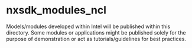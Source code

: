 nxsdk_modules_ncl
=================

Models/modules developed within Intel will be published within this directory. Some modules or applications might be published solely for the purpose of demonstration or act as tutorials/guidelines for best practices.

